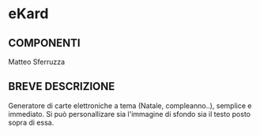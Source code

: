 # eKard

## COMPONENTI

Matteo Sferruzza

## BREVE DESCRIZIONE

Generatore di carte elettroniche a tema (Natale, compleanno..), semplice e immediato.
Si può personallizare sia l'immagine di sfondo sia il testo posto sopra di essa.
